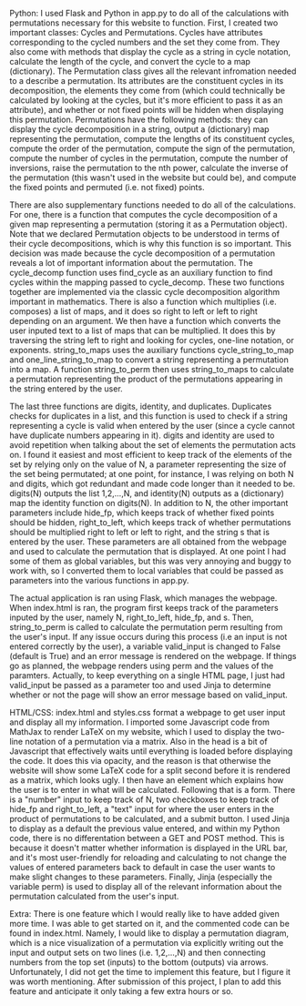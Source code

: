 Python:
I used Flask and Python in app.py to do all of the calculations with permutations necessary for this website to function. First, I created two important classes: Cycles and Permutations. Cycles have attributes corresponding to the cycled numbers and the set they come from. They also come with methods that display the cycle as a string in cycle notation, calculate the length of the cycle, and convert the cycle to a map (dictionary). The Permutation class gives all the relevant infromation needed to a describe a permutation. Its attributes are the constituent cycles in its decomposition, the elements they come from (which could technically be calculated by looking at the cycles, but it's more efficient to pass it as an attribute), and whether or not fixed points will be hidden when displaying this permutation. Permutations have the following methods: they can display the cycle decomposition in a string, output a (dictionary) map representing the permutation, compute the lengths of its constituent cycles, compute the order of the permutation, compute the sign of the permutation, compute the number of cycles in the permutation, compute the number of inversions, raise the permutation to the nth power, calculate the inverse of the permutation (this wasn't used in the website but could be), and compute the fixed points and permuted (i.e. not fixed) points.

There are also supplementary functions needed to do all of the calculations. For one, there is a function that computes the cycle decomposition of a given map representing a permutation (storing it as a Permutation object). Note that we declared Permutation objects to be understood in terms of their cycle decompositions, which is why this function is so important. This decision was made because the cycle decomposition of a permutation reveals a lot of important information about the permutation. The cycle_decomp function uses find_cycle as an auxiliary function to find cycles within the mapping passed to cycle_decomp. These two functions together are implemented via the classic cycle decomposition algorithm important in mathematics. There is also a function which multiplies (i.e. composes) a list of maps, and it does so right to left or left to right depending on an argument. We then have a function which converts the user inputed text to a list of maps that can be multiplied. It does this by traversing the string left to right and looking for cycles, one-line notation, or exponents. string_to_maps uses the auxiliary functions cycle_string_to_map and one_line_string_to_map to convert a string representing a permutation into a map. A function string_to_perm then uses string_to_maps to calculate a permutation representing the product of the permutations appearing in the string entered by the user.

The last three functions are digits, identity, and duplicates. Duplicates checks for duplicates in a list, and this function is used to check if a string representing a cycle is valid when entered by the user (since a cycle cannot have duplicate numbers appearing in it). digits and identity are used to avoid repetition when talking about the set of elements the permutation acts on. I found it easiest and most efficient to keep track of the elements of the set by relying only on the value of N, a parameter representing the size of the set being permutated; at one point, for instance, I was relying on both N and digits, which got redundant and made code longer than it needed to be. digits(N) outputs the list 1,2,...,N, and identity(N) outputs as a (dictionary) map the identity function on digits(N). In addition to N, the other important parameters include hide_fp, which keeps track of whether fixed points should be hidden, right_to_left, which keeps track of whether permutations should be multiplied right to left or left to right, and the string s that is entered by the user. These parameters are all obtained from the webpage and used to calculate the permutation that is displayed. At one point I had some of them as global variables, but this was very annoying and buggy to work with, so I converted them to local variables that could be passed as parameters into the various functions in app.py.

The actual application is ran using Flask, which manages the webpage. When index.html is ran, the program first keeps track of the parameters inputed by the user, namely N, right_to_left, hide_fp, and s. Then, string_to_perm is called to calculate the permutation perm resulting from the user's input. If any issue occurs during this process (i.e an input is not entered correctly by the user), a variable valid_input is changed to False (default is True) and an error message is rendered on the webpage. If things go as planned, the webpage renders using perm and the values of the paramters. Actually, to keep everything on a single HTML page, I just had valid_input be passed as a parameter too and used Jinja to determine whether or not the page will show an error message based on valid_input.

HTML/CSS:
index.html and styles.css format a webpage to get user input and display all my information. I imported some Javascript code from MathJax to render LaTeX on my website, which I used to display the two-line notation of a permutation via a matrix. Also in the head is a bit of Javascript that effectively waits until everything is loaded before displaying the code. It does this via opacity, and the reason is that otherwise the website will show some LaTeX code for a split second before it is rendered as a matrix, which looks ugly. I then have an element which explains how the user is to enter in what will be calculated. Following that is a form. There is a "number" input to keep track of N, two checkboxes to keep track of hide_fp and right_to_left, a "text" input for where the user enters in the product of permutations to be calculated, and a submit button. I used Jinja to display as a default the previous value entered, and within my Python code, there is no differentation between a GET and POST method. This is because it doesn't matter whether information is displayed in the URL bar, and it's most user-friendly for reloading and calculating to not change the values of entered parameters back to default in case the user wants to make slight changes to these parameters. Finally, Jinja (especially the variable perm) is used to display all of the relevant information about the permutation calculated from the user's input. 

Extra:
There is one feature which I would really like to have added given more time. I was able to get started on it, and the commented code can be found in index.html. Namely, I would like to display a permutation diagram, which is a nice visualization of a permutation via explicitly writing out the input and output sets on two lines (i.e. 1,2,...,N) and then connecting numbers from the top set (inputs) to the bottom (outputs) via arrows. Unfortunately, I did not get the time to implement this feature, but I figure it was worth mentioning. After submission of this project, I plan to add this feature and anticipate it only taking a few extra hours or so.